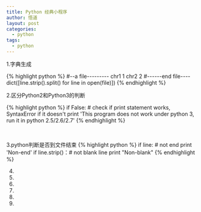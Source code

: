 ```yaml
---
title: Python 经典小程序
author: 悟道
layout: post
categories:
  - python
tags:
  - python
---
```


1.字典生成

{% highlight python %}
#--a file---------
chr1	1
chr2	2
#------end file----
dict([line.strip().split() for line in open(file)])
{% endhighlight %}

2.区分Python2和Python3的判断

{% highlight python %}
if False: # check if print statement works, SyntaxError if it doesn't
	print 'This program does not work under python 3, run it in python 2.5/2.6/2.7'
{% endhighlight %}

&nbsp;

3.python判断是否到文件结束
{% highlight python %}
if line: # not end
		print 'Non-end'
if line.strip()：# not blank line
		print "Non-blank"
{% endhighlight %}


4.


5.


6.


7.


8.


9.
